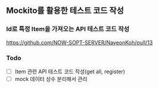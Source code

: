 ## Mockito를 활용한 테스트 코드 작성
### Id로 특정 Item을 가져오는 API 테스트 코드 작성

https://github.com/NOW-SOPT-SERVER/NayeonKoh/pull/13

### Todo
- [ ] Item 관련 API 테스트 코드 작성(get all, register)
- [ ] mock 데이터 상수 분리해서 관리
